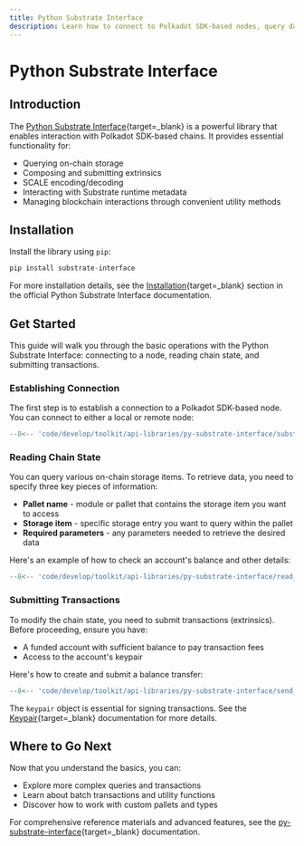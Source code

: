 ```yaml
---
title: Python Substrate Interface
description: Learn how to connect to Polkadot SDK-based nodes, query data, submit transactions, and manage blockchain interactions using the Python Substrate Interface.
---
```


# Python Substrate Interface

## Introduction

The [Python Substrate Interface](https://github.com/polkascan/py-substrate-interface){target=\_blank} is a powerful library that enables interaction with Polkadot SDK-based chains. It provides essential functionality for:

- Querying on-chain storage
- Composing and submitting extrinsics
- SCALE encoding/decoding
- Interacting with Substrate runtime metadata
- Managing blockchain interactions through convenient utility methods

## Installation

Install the library using `pip`:

```py
pip install substrate-interface
```

For more installation details, see the [Installation](https://polkascan.github.io/py-substrate-interface/getting-started/installation/){target=\_blank} section in the official Python Substrate Interface documentation.

## Get Started

This guide will walk you through the basic operations with the Python Substrate Interface: connecting to a node, reading chain state, and submitting transactions.

### Establishing Connection

The first step is to establish a connection to a Polkadot SDK-based node. You can connect to either a local or remote node:

```py
--8<-- 'code/develop/toolkit/api-libraries/py-substrate-interface/substrate_interface.py'
```

### Reading Chain State

You can query various on-chain storage items. To retrieve data, you need to specify three key pieces of information:

- **Pallet name** - module or pallet that contains the storage item you want to access
- **Storage item** - specific storage entry you want to query within the pallet
- **Required parameters** - any parameters needed to retrieve the desired data

Here's an example of how to check an account's balance and other details:

```py
--8<-- 'code/develop/toolkit/api-libraries/py-substrate-interface/read_state.py'
```

### Submitting Transactions

To modify the chain state, you need to submit transactions (extrinsics). Before proceeding, ensure you have:

- A funded account with sufficient balance to pay transaction fees
- Access to the account's keypair

Here's how to create and submit a balance transfer:

```py
--8<-- 'code/develop/toolkit/api-libraries/py-substrate-interface/send_tx.py'
```

The `keypair` object is essential for signing transactions. See the [Keypair](https://polkascan.github.io/py-substrate-interface/usage/keypair-creation-and-signing/){target=\_blank} documentation for more details.

## Where to Go Next

Now that you understand the basics, you can:

- Explore more complex queries and transactions
- Learn about batch transactions and utility functions
- Discover how to work with custom pallets and types

For comprehensive reference materials and advanced features, see the [py-substrate-interface](https://polkascan.github.io/py-substrate-interface/){target=\_blank} documentation.